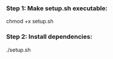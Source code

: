 
### Step 1: Make setup.sh executable:
chmod +x setup.sh

### Step 2: Install dependencies:
./setup.sh
